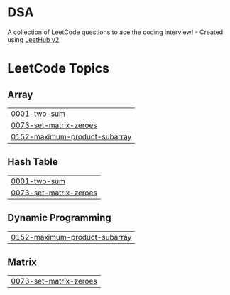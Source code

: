 # DSA
A collection of LeetCode questions to ace the coding interview! - Created using [LeetHub v2](https://github.com/arunbhardwaj/LeetHub-2.0)

<!---LeetCode Topics Start-->
# LeetCode Topics
## Array
|  |
| ------- |
| [0001-two-sum](https://github.com/sougato97/DSA/tree/master/0001-two-sum) |
| [0073-set-matrix-zeroes](https://github.com/sougato97/DSA/tree/master/0073-set-matrix-zeroes) |
| [0152-maximum-product-subarray](https://github.com/sougato97/DSA/tree/master/0152-maximum-product-subarray) |
## Hash Table
|  |
| ------- |
| [0001-two-sum](https://github.com/sougato97/DSA/tree/master/0001-two-sum) |
| [0073-set-matrix-zeroes](https://github.com/sougato97/DSA/tree/master/0073-set-matrix-zeroes) |
## Dynamic Programming
|  |
| ------- |
| [0152-maximum-product-subarray](https://github.com/sougato97/DSA/tree/master/0152-maximum-product-subarray) |
## Matrix
|  |
| ------- |
| [0073-set-matrix-zeroes](https://github.com/sougato97/DSA/tree/master/0073-set-matrix-zeroes) |
<!---LeetCode Topics End-->